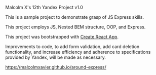 Malcolm X's 12th Yandex Project v1.0

This is a sample project to demonstrate grasp of JS Express skills.

This project employs JS, Nested BEM structure, OOP, and Express.

This project was bootstrapped with [Create React App](https://github.com/facebook/create-react-app).

Improvements to code, to add form validation, add card deletion functionality, and increase efficiency and adherence to specifications provided by Yandex, will be made as necessary.

https://malcolmxavier.github.io/around-express/
